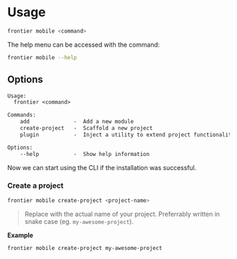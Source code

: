 # Usage

```bash
frontier mobile <command>
```

The help menu can be accessed with the command:

```bash
frontier mobile --help
```

## Options

```txt
Usage:
  frontier <command>

Commands:
    add              -  Add a new module
    create-project   -  Scaffold a new project
    plugin           -  Inject a utility to extend project functionality

Options:
    --help           -  Show help information
```

Now we can start using the CLI if the installation was successful.


### Create a project

```bash
frontier mobile create-project <project-name>
```
> Replace <project-name> with the actual name of your project. Preferrably written in snake case (eg. `my-awesome-project`).

**Example**
```bash
frontier mobile create-project my-awesome-project
```
